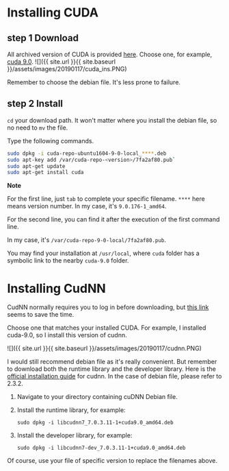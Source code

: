 # Installing CUDA
## step 1 Download
All archived version of CUDA is provided [here](https://developer.nvidia.com/cuda-toolkit-archive). Choose one, for example, [cuda 9.0](https://developer.nvidia.com/cuda-90-download-archive).
![]({{ site.url }}{{ site.baseurl }}/assets/images/20190117/cuda_ins.PNG)

Remember to choose the debian file. It's less prone to failure.
## step 2 Install
`cd` your download path. It won't matter where you install the debian file, so no need to `mv` the file.

Type the following commands.
```bash
sudo dpkg -i cuda-repo-ubuntu1604-9-0-local_****.deb
sudo apt-key add /var/cuda-repo-<version>/7fa2af80.pub`
sudo apt-get update
sudo apt-get install cuda
```
**Note**

For the first line, just `tab` to complete your specific filename. `****` here means version number. In my case, it's `9.0.176-1_amd64`.

For the second line, you can find it after the execution of the first command line.

In my case, it's `/var/cuda-repo-9-0-local/7fa2af80.pub`.

You may find your installation at `/usr/local`, where `cuda` folder has a symbolic link to the nearby `cuda-9.0` folder.

# Installing CudNN
CudNN normally requires you to log in before downloading, but [this link](https://developer.nvidia.com/rdp/cudnn-archive) seems to save the time.

Choose one that matches your installed CUDA. For example, I installed cuda-9.0, so I install this version of cudnn.

![]({{ site.url }}{{ site.baseurl }}/assets/images/20190117/cudnn.PNG)

I would still recommend debian file as it's really convenient. But remember to download both the runtime library and the developer library. Here is the [official installation guide](http://docs.nvidia.com/deeplearning/sdk/cudnn-install/index.html) for cudnn. In the case of debian file, please refer to 2.3.2.

1.  Navigate to your  <cudnnpath>  directory containing cuDNN Debian file.
2.  Install the runtime library, for example:
    
    `sudo dpkg -i libcudnn7_7.0.3.11-1+cuda9.0_amd64.deb`
    
3.  Install the developer library, for example:
    
    `sudo dpkg -i libcudnn7-dev_7.0.3.11-1+cuda9.0_amd64.deb`

Of course, use your file of specific version to replace the filenames above.
